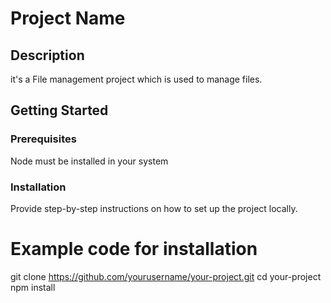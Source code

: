 # Project Name

## Description
it's a File management project which is used to manage files.


## Getting Started

### Prerequisites
Node must be installed in your system


### Installation
Provide step-by-step instructions on how to set up the project locally.

# Example code for installation
git clone https://github.com/yourusername/your-project.git
cd your-project
npm install
